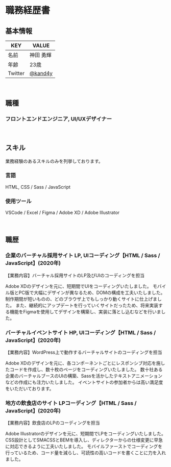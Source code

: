 # 職務経歴書

## 基本情報

|  KEY  |  VALUE  |
| ---- | ---- |
|  名前  |  神田 勇輝  |
|  年齢  |  23歳  |
|  Twitter  |  [@kand4y](https://twitter.com/kand4y)  |

<br />

## 職種
### フロントエンドエンジニア, UI/UXデザイナー

<br />

## スキル
業務経験のあるスキルのみを列挙しております。

### 言語
HTML, CSS / Sass / JavaScript

### 使用ツール
VSCode / Excel / Figma / Adobe XD / Adobe Illustrator

<br />

## 職歴
### 企業のバーチャル採用サイト LP, UIコーディング【HTML / Sass / JavaScript】(2020年)
【業務内容】バーチャル採用サイトのLP及びUIのコーディングを担当

Adobe XDのデザインを元に、短期間でUIをコーディングいたしました。
モバイル版とPC版で大幅にデザインが異なるため、DOMの構成を工夫いたしました。
制作期間が短いものの、どのブラウザ上でもしっかり動くサイトに仕上げました。
また、継続的にアップデートを行っていくサイトだったため、将来実装する機能をFigmaを使用してデザインを構築し、実装に落とし込むなどを行いました。

### バーチャルイベントサイト HP, UIコーディング【HTML / Sass / JavaScript】(2020年)
【業務内容】WordPress上で動作するバーチャルサイトのコーディングを担当

Adobe XDのデザインを元に、各コンポーネントごとにレスポンシブ対応を施したコードを作成し、数十枚のページをコーディングいたしました。
数十社ある企業のバーチャルブースのUIの構築、Sassを活かしたテキストアニメーションなどの作成にも注力いたしました。
イベントサイトの参加者からは高い満足度をいただいております。

### 地方の飲食店のサイト LPコーディング【HTML / Sass / JavaScript】(2020年)
【業務内容】飲食店のLPのコーディングを担当

Adobe Illustratorのデザインを元に、短期間でLPをコーディングいたしました。
CSS設計としてSMACSSとBEMを導入し、ディレクターからの仕様変更に早急に対応できるように工夫いたしました。
モバイルファーストでコーディングを行っているため、コード量を減らし、可読性の高いコードを書くことに力を入れました。